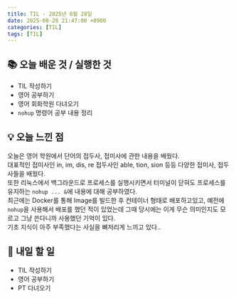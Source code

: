```yaml
---
title: TIL - 2025년 8월 28일
date: 2025-08-28 21:47:00 +0900
categories: [TIL]
tags: [TIL]
---
```


## 📚 **오늘 배운 것 / 실행한 것**

- TIL 작성하기
- 영어 공부하기
- 영어 회화학원 다녀오기
- `nohup` 명령어 공부 내용 정리

## 💡 **오늘 느낀 점**

오늘은 영어 학원에서 단어의 접두사, 접미사에 관한 내용을 배웠다.<br>
대표적인 접미사인 in, im, dis, re 접두사인 able, tion, sion 등등 다양한 접미사, 접두사들을 배웠다.<br>
또한 리눅스에서 백그라운드로 프로세스를 실행시키면서 터미널이 닫혀도 프로세스를 유지하는 `nohup ... &`에 내용에 대해 공부하였다.<br>
최근에는 Docker를 통해 Image를 빌드한 후 컨테이너 형태로 배포하고있고, 예전에 `nohup`을 사용해서 배포를 했던 적이 있었는데 그때 당시에는 이게 무슨 의미인지도 모르고 그냥 쓴다니까 사용했던 기억이 있다.<br>
기초 지식이 아주 부족했다는 사실을 뼈저리게 느끼고 있다..

## 🎯 **내일 할 일**

- TIL 작성하기
- 영어 공부하기
- PT 다녀오기